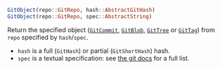 ```julia
GitObject(repo::GitRepo, hash::AbstractGitHash)
GitObject(repo::GitRepo, spec::AbstractString)
```

Return the specified object ([`GitCommit`](@ref), [`GitBlob`](@ref), [`GitTree`](@ref) or [`GitTag`](@ref)) from `repo` specified by `hash`/`spec`.

  * `hash` is a full (`GitHash`) or partial (`GitShortHash`) hash.
  * `spec` is a textual specification: see [the git docs](https://git-scm.com/docs/git-rev-parse.html#_specifying_revisions) for a full list.
